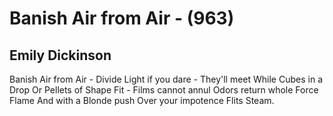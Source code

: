 # Banish Air from Air - (963)
## Emily Dickinson
Banish Air from Air -
Divide Light if you dare -
They'll meet
While Cubes in a Drop
Or Pellets of Shape
Fit -
Films cannot annul
Odors return whole
Force Flame
And with a Blonde push
Over your impotence
Flits Steam.